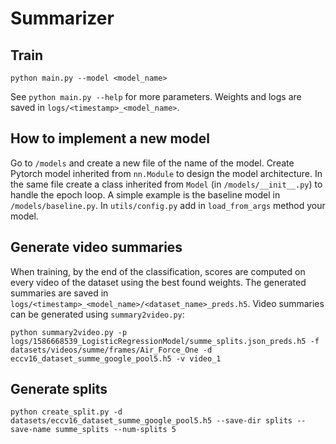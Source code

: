 # Summarizer

## Train
```
python main.py --model <model_name>
```
See `python main.py --help` for more parameters. Weights and logs are saved in `logs/<timestamp>_<model_name>`.

## How to implement a new model
Go to `/models` and create a new file of the name of the model. Create Pytorch model inherited from `nn.Module` to design the model architecture. In the same file create a class inherited from `Model` (in `/models/__init__.py`) to handle the epoch loop. A simple example is the baseline model in `/models/baseline.py`. In `utils/config.py` add in `load_from_args` method your model.

## Generate video summaries
When training, by the end of the classification, scores are computed on every video of the dataset using the best found weights. The generated summaries are saved in `logs/<timestamp>_<model_name>/<dataset_name>_preds.h5`. Video summaries can be generated using `summary2video.py`:
```
python summary2video.py -p logs/1586668539_LogisticRegressionModel/summe_splits.json_preds.h5 -f datasets/videos/summe/frames/Air_Force_One -d eccv16_dataset_summe_google_pool5.h5 -v video_1
```

## Generate splits
```
python create_split.py -d datasets/eccv16_dataset_summe_google_pool5.h5 --save-dir splits --save-name summe_splits --num-splits 5
```